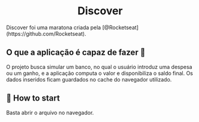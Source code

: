 <h1 align="center"> Discover </h1>
Discover foi uma maratona criada pela [@Rocketseat](https://github.com/Rocketseat).

## O que a aplicação é capaz de fazer :checkered_flag:
O projeto busca simular um banco, no qual o usuário introduz uma despesa ou um ganho, e a aplicação computa o valor e disponibiliza o saldo final.
Os dados inseridos ficam guardados no cache do navegador utilizado.

## :rocket: How to start
Basta abrir o arquivo no navegador.
